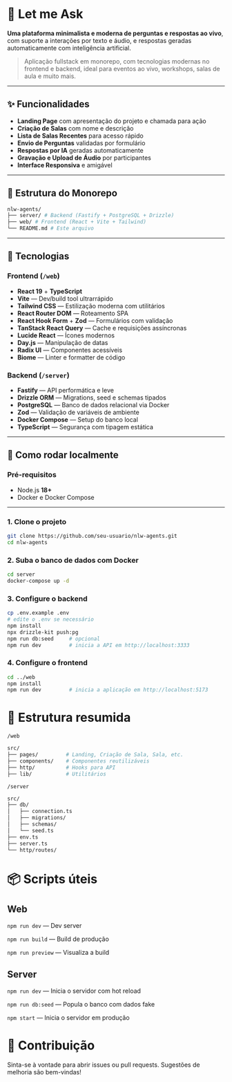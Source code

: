 # 🎤 Let me Ask

**Uma plataforma minimalista e moderna de perguntas e respostas ao vivo**, com suporte a interações por texto e áudio, e respostas geradas automaticamente com inteligência artificial.

> Aplicação fullstack em monorepo, com tecnologias modernas no frontend e backend, ideal para eventos ao vivo, workshops, salas de aula e muito mais.

---

## ✨ Funcionalidades

- **Landing Page** com apresentação do projeto e chamada para ação
- **Criação de Salas** com nome e descrição
- **Lista de Salas Recentes** para acesso rápido
- **Envio de Perguntas** validadas por formulário
- **Respostas por IA** geradas automaticamente
- **Gravação e Upload de Áudio** por participantes
- **Interface Responsiva** e amigável

---

## 🧱 Estrutura do Monorepo
```bash
nlw-agents/
├── server/ # Backend (Fastify + PostgreSQL + Drizzle)
├── web/ # Frontend (React + Vite + Tailwind)
└── README.md # Este arquivo
```


---

## 🧠 Tecnologias

### Frontend (`/web`)

- **React 19** + **TypeScript**
- **Vite** — Dev/build tool ultrarrápido
- **Tailwind CSS** — Estilização moderna com utilitários
- **React Router DOM** — Roteamento SPA
- **React Hook Form** + **Zod** — Formulários com validação
- **TanStack React Query** — Cache e requisições assíncronas
- **Lucide React** — Ícones modernos
- **Day.js** — Manipulação de datas
- **Radix UI** — Componentes acessíveis
- **Biome** — Linter e formatter de código

### Backend (`/server`)

- **Fastify** — API performática e leve
- **Drizzle ORM** — Migrations, seed e schemas tipados
- **PostgreSQL** — Banco de dados relacional via Docker
- **Zod** — Validação de variáveis de ambiente
- **Docker Compose** — Setup do banco local
- **TypeScript** — Segurança com tipagem estática

---

## 🚀 Como rodar localmente

### Pré-requisitos

- Node.js **18+**
- Docker e Docker Compose

---

### 1. Clone o projeto

```bash
git clone https://github.com/seu-usuario/nlw-agents.git
cd nlw-agents
```

### 2. Suba o banco de dados com Docker
```bash
cd server
docker-compose up -d
```

### 3. Configure o backend

```bash
cp .env.example .env
# edite o .env se necessário
npm install
npx drizzle-kit push:pg
npm run db:seed     # opcional
npm run dev         # inicia a API em http://localhost:3333
```

### 4. Configure o frontend
```bash
cd ../web
npm install
npm run dev         # inicia a aplicação em http://localhost:5173
```


# 📁 Estrutura resumida
`/web`
```bash
src/
├── pages/         # Landing, Criação de Sala, Sala, etc.
├── components/    # Componentes reutilizáveis
├── http/          # Hooks para API
├── lib/           # Utilitários
```

`/server`
```bash
src/
├── db/
│   ├── connection.ts
│   ├── migrations/
│   ├── schemas/
│   └── seed.ts
├── env.ts
├── server.ts
└── http/routes/
```

# 📦 Scripts úteis
## Web

`npm run dev` — Dev server

`npm run build` — Build de produção

`npm run preview` — Visualiza a build

## Server

`npm run dev` — Inicia o servidor com hot reload

`npm run db:seed` — Popula o banco com dados fake

`npm start` — Inicia o servidor em produção

# 🙋 Contribuição

Sinta-se à vontade para abrir issues ou pull requests. Sugestões de melhoria são bem-vindas!
